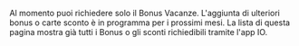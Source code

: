 Al momento puoi richiedere solo il Bonus Vacanze. L'aggiunta di ulteriori bonus o carte sconto è in programma per i prossimi mesi.
La lista di questa pagina mostra già tutti i Bonus o gli sconti richiedibili tramite l'app IO.